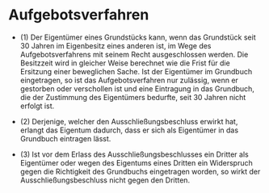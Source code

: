 # Aufgebotsverfahren

- (1) Der Eigentümer eines Grundstücks kann, wenn das Grundstück seit 30 Jahren im Eigenbesitz eines anderen ist, im Wege des Aufgebotsverfahrens mit seinem Recht ausgeschlossen werden. Die Besitzzeit wird in gleicher Weise berechnet wie die Frist für die Ersitzung einer beweglichen Sache. Ist der Eigentümer im Grundbuch eingetragen, so ist das Aufgebotsverfahren nur zulässig, wenn er gestorben oder verschollen ist und eine Eintragung in das Grundbuch, die der Zustimmung des Eigentümers bedurfte, seit 30 Jahren nicht erfolgt ist.

- (2) Derjenige, welcher den Ausschließungsbeschluss erwirkt hat, erlangt das Eigentum dadurch, dass er sich als Eigentümer in das Grundbuch eintragen lässt.

- (3) Ist vor dem Erlass des Ausschließungsbeschlusses ein Dritter als Eigentümer oder wegen des Eigentums eines Dritten ein Widerspruch gegen die Richtigkeit des Grundbuchs eingetragen worden, so wirkt der Ausschließungsbeschluss nicht gegen den Dritten.

